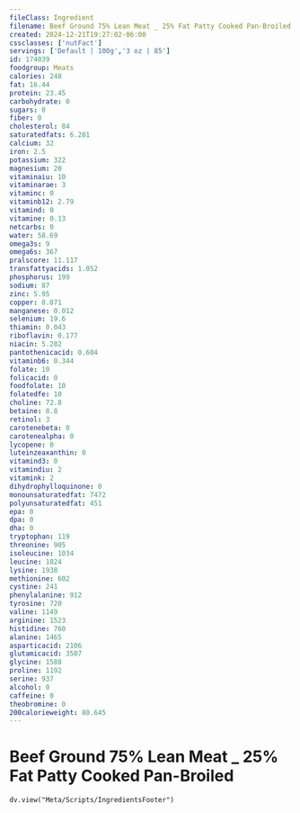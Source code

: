 ```yaml
---
fileClass: Ingredient
filename: Beef Ground 75% Lean Meat _ 25% Fat Patty Cooked Pan-Broiled
created: 2024-12-21T19:27:02-06:00
cssclasses: ['nutFact']
servings: ['Default | 100g','3 oz | 85']
id: 174039
foodgroup: Meats
calories: 248
fat: 16.44
protein: 23.45
carbohydrate: 0
sugars: 0
fiber: 0
cholesterol: 84
saturatedfats: 6.281
calcium: 32
iron: 2.5
potassium: 322
magnesium: 20
vitaminaiu: 10
vitaminarae: 3
vitaminc: 0
vitaminb12: 2.79
vitamind: 0
vitamine: 0.13
netcarbs: 0
water: 58.69
omega3s: 9
omega6s: 367
pralscore: 11.117
transfattyacids: 1.052
phosphorus: 199
sodium: 87
zinc: 5.95
copper: 0.071
manganese: 0.012
selenium: 19.6
thiamin: 0.043
riboflavin: 0.177
niacin: 5.282
pantothenicacid: 0.604
vitaminb6: 0.344
folate: 10
folicacid: 0
foodfolate: 10
folatedfe: 10
choline: 72.8
betaine: 8.8
retinol: 3
carotenebeta: 0
carotenealpha: 0
lycopene: 0
luteinzeaxanthin: 0
vitamind3: 0
vitamindiu: 2
vitamink: 2
dihydrophylloquinone: 0
monounsaturatedfat: 7472
polyunsaturatedfat: 451
epa: 0
dpa: 0
dha: 0
tryptophan: 119
threonine: 905
isoleucine: 1034
leucine: 1824
lysine: 1938
methionine: 602
cystine: 241
phenylalanine: 912
tyrosine: 720
valine: 1149
arginine: 1523
histidine: 760
alanine: 1465
asparticacid: 2106
glutamicacid: 3507
glycine: 1588
proline: 1192
serine: 937
alcohol: 0
caffeine: 0
theobromine: 0
200calorieweight: 80.645
---
```


# Beef Ground 75% Lean Meat _ 25% Fat Patty Cooked Pan-Broiled

```dataviewjs
dv.view("Meta/Scripts/IngredientsFooter")
```
